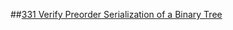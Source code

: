 ##[331 Verify Preorder Serialization of a Binary Tree](https://leetcode.com/problems/verify-preorder-serialization-of-a-binary-tree/)
